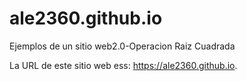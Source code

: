 # ale2360.github.io
Ejemplos de un sitio web2.0-Operacion Raiz Cuadrada

La URL de este sitio web ess:
https://ale2360.github.io.

